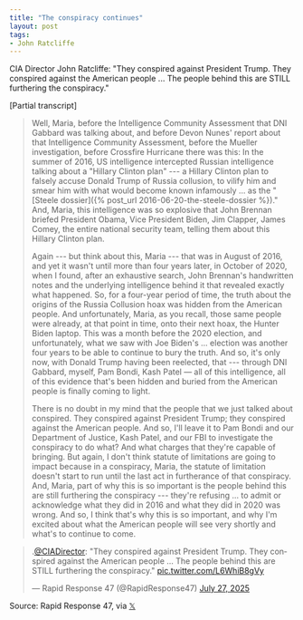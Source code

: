 ```yaml
---
title: "The conspiracy continues"
layout: post
tags:
- John Ratcliffe
---
```


CIA Director John Ratcliffe: "They conspired against President Trump. They conspired against the American people ... The people behind this are STILL furthering the conspiracy."

[Partial transcript]

> Well, Maria, before the Intelligence Community Assessment that DNI Gabbard was talking about, and before Devon Nunes' report about that Intelligence Community Assessment, before the Mueller investigation, before Crossfire Hurricane there was this: In the summer of 2016, US intelligence intercepted Russian intelligence talking about a "Hillary Clinton plan" --- a Hillary Clinton plan to falsely accuse Donald Trump of Russia collusion, to vilify him and smear him with what would become known infamously ... as the "[Steele dossier]({% post_url 2016-06-20-the-steele-dossier %})." And, Maria, this intelligence was so explosive that John Brennan briefed President Obama, Vice President Biden, Jim Clapper, James Comey, the entire national security team, telling them about this Hillary Clinton plan.
>
> Again --- but think about this, Maria --- that was in August of 2016, and yet it wasn't until more than four years later, in October of 2020, when I found, after an exhaustive search, John Brennan's handwritten notes and the underlying intelligence behind it that revealed exactly what happened. So, for a four-year period of time, the truth about the origins of the Russia Collusion hoax was hidden from the American people. And unfortunately, Maria, as you recall, those same people were already, at that point in time, onto their next hoax, the Hunter Biden laptop. This was a month before the 2020 election, and unfortunately, what we saw with Joe Biden's ... election was another four years to be able to continue to bury the truth. And so, it's only now, with Donald Trump having been reelected, that --- through DNI Gabbard, myself, Pam Bondi, Kash Patel — all of this intelligence, all of this evidence that's been hidden and buried from the American people is finally coming to light.
>
> There is no doubt in my mind that the people that we just talked about conspired. They conspired against President Trump; they conspired against the American people. And so, I'll leave it to Pam Bondi and our Department of Justice, Kash Patel, and our FBI to investigate the conspiracy to do what? And what charges that they're capable of bringing. But again, I don't think statute of limitations are going to impact because in a conspiracy, Maria, the statute of limitation doesn't start to run until the last act in furtherance of that conspiracy. And, Maria, part of why this is so important is the people behind this are still furthering the conspiracy --- they're refusing ... to admit or acknowledge what they did in 2016 and what they did in 2020 was wrong. And so, I think that's why this is so important, and why I'm excited about what the American people will see very shortly and what's to continue to come.

<blockquote class="twitter-tweet"><p lang="en" dir="ltr">.<a href="https://twitter.com/CIADirector?ref_src=twsrc%5Etfw">@CIADirector</a>: &quot;They conspired against President Trump. They conspired against the American people ... The people behind this are STILL furthering the conspiracy.&quot; <a href="https://t.co/L6WhiB8gVy">pic.twitter.com/L6WhiB8gVy</a></p>&mdash; Rapid Response 47 (@RapidResponse47) <a href="https://twitter.com/RapidResponse47/status/1949475349688905779?ref_src=twsrc%5Etfw">July 27, 2025</a></blockquote> <script async src="https://platform.twitter.com/widgets.js" charset="utf-8"></script>

Source: Rapid Response 47, via [𝕏](https://x.com)
